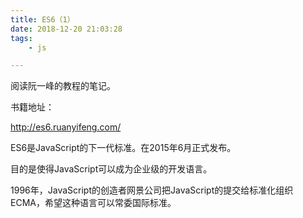 ```yaml
---
title: ES6（1）
date: 2018-12-20 21:03:28
tags:
	- js

---
```




阅读阮一峰的教程的笔记。

书籍地址：

http://es6.ruanyifeng.com/



ES6是JavaScript的下一代标准。在2015年6月正式发布。

目的是使得JavaScript可以成为企业级的开发语言。

1996年，JavaScript的创造者网景公司把JavaScript的提交给标准化组织ECMA，希望这种语言可以常委国际标准。

